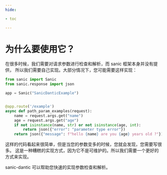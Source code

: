 ```yaml
---
hide:

- toc

---
```


# 为什么要使用它？

在很多时候，我们需要对请求参数进行检查和解析，而 sanic 框架本身并没有提供，
所以我们需要自己实现。大部分情况下，您可能需要这样实现：

```python
from sanic import Sanic
from sanic.response import json

app = Sanic("SanicDanticExample")


@app.route('/example')
async def path_param_examples(request):
    name = request.args.get("name")
    age = request.args.get("age")
    if not isinstance(name, str) or not isinstance(age, int):
        return json({"error": "parameter type error"})
    return json({"message": f"hello {name} are you {age} years old ?"})
```

这样的代码看起来很简单，但是当您的参数变多的时候，您就会发现，您需要写很多。
这是一种糟糕的实现方式，因为它不是可维护的。所以我们需要一个更好的方式来实现。

sanic-dantic 可以帮助您快速的实现参数检查和解析。